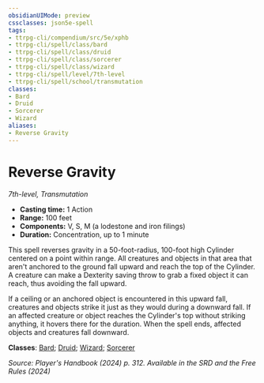 ```yaml
---
obsidianUIMode: preview
cssclasses: json5e-spell
tags:
- ttrpg-cli/compendium/src/5e/xphb
- ttrpg-cli/spell/class/bard
- ttrpg-cli/spell/class/druid
- ttrpg-cli/spell/class/sorcerer
- ttrpg-cli/spell/class/wizard
- ttrpg-cli/spell/level/7th-level
- ttrpg-cli/spell/school/transmutation
classes:
- Bard
- Druid
- Sorcerer
- Wizard
aliases:
- Reverse Gravity
---
```

# Reverse Gravity
*7th-level, Transmutation*  


- **Casting time:** 1 Action
- **Range:** 100 feet
- **Components:** V, S, M (a lodestone and iron filings)
- **Duration:** Concentration, up to 1 minute

This spell reverses gravity in a 50-foot-radius, 100-foot high Cylinder centered on a point within range. All creatures and objects in that area that aren't anchored to the ground fall upward and reach the top of the Cylinder. A creature can make a Dexterity saving throw to grab a fixed object it can reach, thus avoiding the fall upward.

If a ceiling or an anchored object is encountered in this upward fall, creatures and objects strike it just as they would during a downward fall. If an affected creature or object reaches the Cylinder's top without striking anything, it hovers there for the duration. When the spell ends, affected objects and creatures fall downward.

**Classes**: [Bard](Інструменти%20ДМ/CLI/lists/list-spells-classes-bard.md); [Druid](Інструменти%20ДМ/CLI/lists/list-spells-classes-druid.md); [Wizard](Інструменти%20ДМ/CLI/lists/list-spells-classes-wizard.md); [Sorcerer](Інструменти%20ДМ/CLI/lists/list-spells-classes-sorcerer.md)

*Source: Player's Handbook (2024) p. 312. Available in the <span title='Systems Reference Document (5.2)'>SRD</span> and the Free Rules (2024)*
